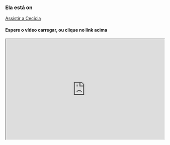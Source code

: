 ### Ela está on

[Assistir a Cecícia](https://giant-goose-57.loca.lt)

#### Espere o vídeo carregar, ou clique no link acima
<iframe
  src="https://giant-goose-57.loca.lt" scrolling="no"
  style="width:100%; height:320px; overflow: hidden;"
></iframe>


